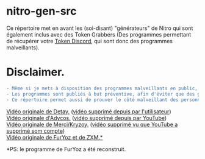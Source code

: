 # nitro-gen-src
Ce répertoire met en avant les (soi-disant) "générateurs" de Nitro qui sont également inclus avec des Token Grabbers (Des programmes permettant de récupérer votre [Token Discord](https://discord-france.fr/les-tokens/), qui sont donc des programmes malveillants).

# Disclaimer.
```diff
- Même si je mets à disposition des programmes malveillants en public, je ne suis en aucun cas responsable des dommages causés par ces programmes-là.
- Les programmes sont publiés à but préventive, afin d'éviter que des gens, croyant en ce genre de programme, se fassent avoir par ces derniers.
- Ce répertoire permet aussi de prouver le côté malveillant des personnes faisant ces programmes-là.
```
[Vidéo originale de Detay.](https://youtu.be/N_6QJgHiTsM) ([vidéo supprimé depuis par l'utilisateur](screens/detay.png))<br>
[Vidéo originale d'Adycos.](https://youtu.be/qiLu71UCc5c) ([vidéo supprimé depuis par YouTube](screens/adycos.png))<br>
[Vidéo originale de Merci/Kryzoy.](https://youtu.be/MLuZz-wL6_Y) ([vidéo supprimé vu que YouTube a supprimé som compte](screens/kryzoy.png))<br>
[Vidéo originale de FurYoz et de ZXM.*](https://youtu.be/sZFA3rZP61w)<br>

*PS: le programme de FurYoz a été reconstruit.
